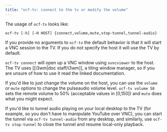 ```yaml
---
title: "ocf-tv: connect to the tv or modify the volume"
---
```


The usage of `ocf-tv` looks like:

    ocf-tv [-h] [-H HOST] {connect,volume,mute,stop-tunnel,tunnel-audio}

If you provide no arguments to `ocf-tv` the default behavior is that it will
start a VNC session to the TV. If you do not specify the host it will use the
TV by default.

`ocf-tv connect` will open up a VNC window using `xvncviewer` to the host.
The TV uses [[i3wm|doc staff/i3wm]], a tiling window manager, so if you are
unsure of how to use it read the linked documentation.

If you'd like to just change the volume on the host, you can use the
`volume` or `mute` options to change the pulseaudio volume level.
`ocf-tv volume 50` sets the remote volume to 50% (acceptable values in [0,150])
and `mute` does what you might expect.

If you'd like to tunnel audio playing on your local desktop to the TV (for
example, so you don't have to manipulate YouTube over VNC), you can start
the tunnel via `ocf-tv tunnel-audio` from any desktop, and similarly, use
`ocf-tv stop-tunnel` to close the tunnel and resume local-only playback.
